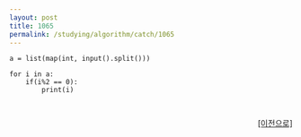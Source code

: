 ```yaml
---
layout: post
title: 1065
permalink: /studying/algorithm/catch/1065
---
```


```
a = list(map(int, input().split()))

for i in a:
    if(i%2 == 0):
        print(i)
        


```
  
    
    
<div style="text-align: right"> <a href = 'https://namhyo01.github.io/studying/algorithm/catch'> [이전으로] </a> </div>
